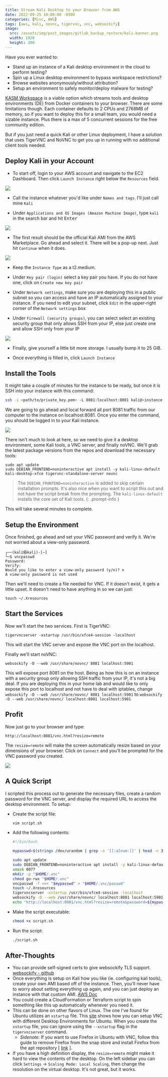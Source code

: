 ```yaml
---
title: Stream Kali Desktop to your Browser from AWS
date: 2022-09-25 10:00:00 -0500
categories: [Misc, AWS]
tags: [aws, kali, novnc, tigervnc, vnc, websockify]
image:
  src: /assets/img/post_images/gitlab_backup_restore/kali-banner.png
  width: 1920
  height: 300
---
```


Have you ever wanted to:
- Stand up an instance of a Kali desktop environment in the cloud to perform testing?
- Spin up a Linux desktop environment to bypass workspace restrictions?
- Browse websites anonymously/without attribution?
- Setup an environment to safely monitor/deploy malware for testing?

[KASM Workspace](https://www.kasmweb.com/docs/latest/index.html) is a viable option which streams tools and desktop environments (DE) from Docker containers to your browser. There are some limitations though. Each container defaults to 2 CPUs and 2768MB of memory, so if you want to deploy this for a small team, you would need a sizable instance. Plus there is a max of 5 concurrent sessions for the free community edition.

But if you just need a quick Kali or other Linux deployment, I have a solution that uses TigerVNC and NoVNC to get you up in running with no additional client tools needed.

## Deploy Kali in your Account

- To start off, login to your AWS account and navigate to the EC2 Dashboard. Then click `Launch Instance` right below the `Resources` field.

![](/assets/img/post_images/kali_stream_aws/step-1.png)

- Call the instance whatever you'd like under `Names and tags`. I'll just call mine `Kali`

- Under `Applications and OS Images (Amazon Machine Image)`, type `kali` in the search bar and hit <kbd>Enter</kbd>

![](/assets/img/post_images/kali_stream_aws/step-2.png)

- The first result should be the official Kali AMI from the AWS Marketplace. Go ahead and select it. There will be a pop-up next. Just hit `Continue` when it does.

![](/assets/img/post_images/kali_stream_aws/step-3.png)

- Keep the `Instance Type` as a t2.medium.

- Under `Key pair (login)` select a key pair you have. If you do not have one, click on `Create new key pair`

- Under `Network settings`, make sure you are deploying this in a public subnet so you can access and have an IP automatically assigned to your instance. If you need to edit your subnet, click `Edit` in the upper-right corner of the `Network settings` box

- Under `Firewall (security groups)`, you can select select an existing security group that only allows SSH from your IP, else just create one and allow SSH only from your IP

![](/assets/img/post_images/kali_stream_aws/step-4.png)

- Finally, give yourself a little bit more storage. I usually bump it to 25 GiB. 

- Once everything is filled in, click `Launch Instance`

## Install the Tools

It might take a couple of minutes for the instance to be ready, but once it is SSH into your instance with this command:

```bash
ssh -i <path/to/private_key.pem> -L 8081:localhost:8081 kali@<instance ip>
```

We are going to go ahead and local forward all port 8081 traffic from our computer to the instance on localhost:8081. Once you enter the command, you should be logged in to your Kali instance.

![](/assets/img/post_images/kali_stream_aws/step-5.png)

There isn't much to look at here, so we need to give it a desktop environment, some Kali tools, a VNC server, and finally noVNC. We'll grab the latest package versions from the repos and download the necessary tools:

```
sudo apt update
sudo DEBIAN_FRONTEND=noninteractive apt install -y kali-linux-default kali-desktop-xfce tigervnc-standalone-server novnc
```

> The `DEBIAN_FRONTEND=noninteractive` is added to skip certain installation prompts. It's also nice when you want to script this out and not have the script break from the prompting. The `kali-linux-default` installs the core set of Kali tools.
{: .prompt-info }

This will take several minutes to complete.

## Setup the Environment

Once finished, go ahead and set your VNC password and verify it. We're not worried about a view-only password.

```
┌──(kali㉿kali)-[~]
└─$ vncpasswd
Password:
Verify:
Would you like to enter a view-only password (y/n)? n
A view-only password is not used
```

Then we'll need to create a file needed for VNC. If it doesn't exist, it gets a little upset. It doesn't need to have anything in so we can just:

```
touch ~/.Xresources
```

## Start the Services

Now we'll start the two services. First is TigerVNC:

```
tigervncserver -xstartup /usr/bin/xfce4-session -localhost
```

This will start the VNC server and expose the VNC port on the localhost.

Finally we'll start noVNC:

```
websockify -D --web /usr/share/novnc/ 8081 localhost:5901
```

This will expose port 8081 on the host. Being as how this is on an instance with a security group only allowing SSH traffic from your IP, it's not a big deal. If you are deploying this in your home lab and would like to only expose this port to localhost and not have to deal with iptables, change `websockify -D --web /usr/share/novnc/ 8081 localhost:5901` to `websockify -D --web /usr/share/novnc/ localhost:8081 localhost:5901`

## Profit

Now just go to your browser and type:

```
http://localhost:8081/vnc.html?resize=remote
```

The `resize=remote` will make the screen automatically resize based on your dimensions of your browser. Click on `Connect` and you'll be prompted for the VNC password you created.

![](/assets/img/post_images/kali_stream_aws/step-6.png)


## A Quick Script

I scripted this process out to generate the necessary files, create a random password for the VNC server, and display the required URL to access the desktop environment. To setup:
- Create the script file:
  ```bash
  vim script.sh
  ```
- Add the following contents:
  ```bash
  #!/bin/bash

  mypasswd=$(strings /dev/urandom | grep -o '[[:alnum:]]' | head -n 30 | tr -d '\n'; echo)

  sudo apt update
  sudo DEBIAN_FRONTEND=noninteractive apt install -y kali-linux-default kali-desktop-xfce tigervnc-standalone-server novnc
  umask 0077
  mkdir -p "$HOME/.vnc"
  chmod go-rwx "$HOME/.vnc"
  vncpasswd -f <<< "$mypasswd" > "$HOME/.vnc/passwd"
  touch ~/.Xresources
  tigervncserver -xstartup /usr/bin/xfce4-session -localhost
  websockify -D --web /usr/share/novnc/ localhost:8081 localhost:5901
  echo "http://localhost:8081/vnc.html?resize=remote&password=${mypasswd}"
  ```
- Make the script executable:
  ```bash
  chmod +x script.sh
  ```
- Run the script:
  ```bash
  ./script.sh
  ```

## After-Thoughts

- You can provide self-signed certs to give websockify TLS support. [websockify - github](https://github.com/novnc/websockify)
- Once everything is setup on Kali how you like (ie. configuring kali tools), create your own AMI based off of the instance. Then, you'll never have to worry about setting everything up again, and you can just deploy an instance with that custom AMI. [AWS Doc](https://docs.aws.amazon.com/toolkit-for-visual-studio/latest/user-guide/tkv-create-ami-from-instance.html)
- You could create a CloudFormation or Terraform script to spin something like this up automatically whenever you need it.
- This can be done on other flavors of Linux. The one I've found for Ubuntu utilizes an `xstartup` file. This [site](https://bytexd.com/how-to-install-configure-vnc-server-on-ubuntu/) shows how you can setup VNC with different Desktop Environments for Ubuntu. When you create the `xstartup` file, you can ignore using the `--xstartup` flag in the `tigervncserver` command.
  - *Sidenote*: If you want to use Firefox in Ubuntu with VNC, follow this guide to remove Firefox from the snap store and install Firefox from the apt repository [ [link](https://fostips.com/ubuntu-21-10-two-firefox-remove-snap/) ].
- If you have a high definition display, the `resize=remote` might make it hard to view the contents of the desktop. On the left sidebar you can click `Settings` &rarr; `Scaling Mode: Local Scaling`, then change the resolution on the virtual desktop. It's not great, but it works. 